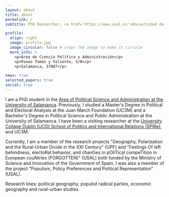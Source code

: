```yaml
---
layout: about
title: about
permalink: /
subtitle: PhD Researcher, <a href='https://www.usal.es'>Universidad de Salamanca</a>

profile:
  align: right
  image: profile.jpg
  image_circular: false # crops the image to make it circular
  more_info: >
    <p>Área de Ciencia Política y Administración</p>
    <p>Paseo Tomás y Valiente, S/N</p>
    <p>Salamanca, 37007</p>

news: true
selected_papers: true
social: true
---
```


I am a PhD student in the [Area of Political Science and Administration at the University of Salamanca](https://acpa-usal.com/member/alvaro-sanchez-garcia/). Previously, I studied a Master's Degree in Political and Electoral Analysis at the Juan March Foundation (UC3M) and a Bachelor's Degree in Political Science and Public Administration at the University of Salamanca. I have been a visiting researcher at the [University Collage Dublin (UCD) School of Politics and International Relations (SPIRe)](https://www.ucd.ie/spire/), and UC3M. 

Currently, I am a member of the research projects "Geography, Polarization and the Rural-Urban Divide in the XXI Century" (UPF) and "Feelings Of left behindness, electoRal behavior, and chanGes in pOliTical compeTition in European couNtries (FORGOTTEN)" (USAL) both funded by the Ministry of Science and Innovation of the Government of Spain. I was also a member of the project “Populism, Policy Preferences and Political Representation” (USAL).

Research lines: political geography, populist radical parties, economic geography and rural-urban studies.
